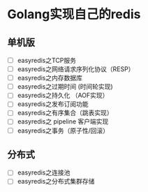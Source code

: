 # Golang实现自己的redis


## 单机版
- [ ] easyredis之TCP服务 
- [ ] easyredis之网络请求序列化协议（RESP）
- [ ] easyredis之内存数据库
- [ ] easyredis之过期时间 (时间轮实现)
- [ ] easyredis之持久化 （AOF实现）
- [ ] easyredis之发布订阅功能
- [ ] easyredis之有序集合（跳表实现）
- [ ] easyredis之 pipeline 客户端实现
- [ ] easyredis之事务（原子性/回滚）

## 分布式
- [ ] easyredis之连接池
- [ ] easyredis之分布式集群存储
